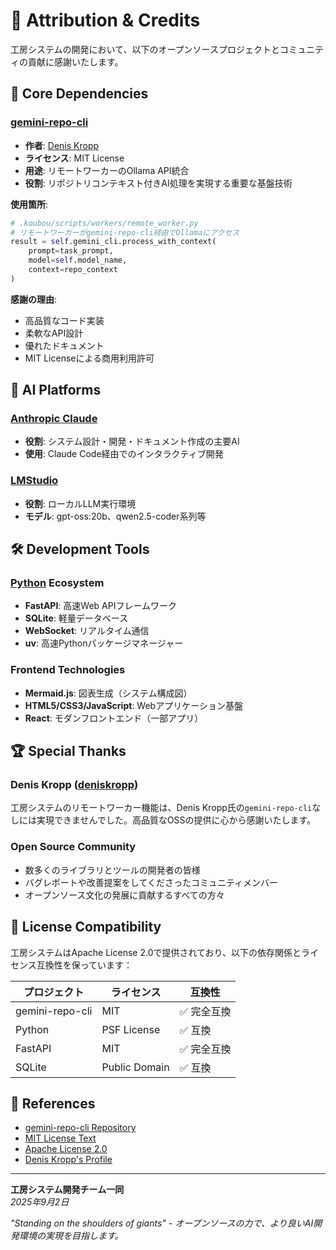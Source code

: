 # 🙏 Attribution & Credits

工房システムの開発において、以下のオープンソースプロジェクトとコミュニティの貢献に感謝いたします。

## 🔧 Core Dependencies

### [gemini-repo-cli](https://github.com/deniskropp/gemini-repo-cli)
- **作者**: [Denis Kropp](https://github.com/deniskropp)
- **ライセンス**: MIT License
- **用途**: リモートワーカーのOllama API統合
- **役割**: リポジトリコンテキスト付きAI処理を実現する重要な基盤技術

**使用箇所**:
```python
# .koubou/scripts/workers/remote_worker.py
# リモートワーカーがgemini-repo-cli経由でOllamaにアクセス
result = self.gemini_cli.process_with_context(
    prompt=task_prompt,
    model=self.model_name,
    context=repo_context
)
```

**感謝の理由**:
- 高品質なコード実装
- 柔軟なAPI設計
- 優れたドキュメント
- MIT Licenseによる商用利用許可

## 🤖 AI Platforms

### [Anthropic Claude](https://www.anthropic.com/)
- **役割**: システム設計・開発・ドキュメント作成の主要AI
- **使用**: Claude Code経由でのインタラクティブ開発

### [LMStudio](https://lmstudio.ai/)
- **役割**: ローカルLLM実行環境
- **モデル**: gpt-oss:20b、qwen2.5-coder系列等

## 🛠️ Development Tools

### [Python](https://python.org/) Ecosystem
- **FastAPI**: 高速Web APIフレームワーク
- **SQLite**: 軽量データベース
- **WebSocket**: リアルタイム通信
- **uv**: 高速Pythonパッケージマネージャー

### Frontend Technologies
- **Mermaid.js**: 図表生成（システム構成図）
- **HTML5/CSS3/JavaScript**: Webアプリケーション基盤
- **React**: モダンフロントエンド（一部アプリ）

## 🏆 Special Thanks

### Denis Kropp ([deniskropp](https://github.com/deniskropp))
工房システムのリモートワーカー機能は、Denis Kropp氏の`gemini-repo-cli`なしには実現できませんでした。高品質なOSSの提供に心から感謝いたします。

### Open Source Community
- 数多くのライブラリとツールの開発者の皆様
- バグレポートや改善提案をしてくださったコミュニティメンバー
- オープンソース文化の発展に貢献するすべての方々

## 📜 License Compatibility

工房システムはApache License 2.0で提供されており、以下の依存関係とライセンス互換性を保っています：

| プロジェクト | ライセンス | 互換性 |
|------------|-----------|--------|
| gemini-repo-cli | MIT | ✅ 完全互換 |
| Python | PSF License | ✅ 互換 |
| FastAPI | MIT | ✅ 完全互換 |
| SQLite | Public Domain | ✅ 互換 |

## 🔗 References

- [gemini-repo-cli Repository](https://github.com/deniskropp/gemini-repo-cli)
- [MIT License Text](https://opensource.org/licenses/MIT)
- [Apache License 2.0](https://www.apache.org/licenses/LICENSE-2.0)
- [Denis Kropp's Profile](https://github.com/deniskropp)

---

**工房システム開発チーム一同**  
*2025年9月2日*

*"Standing on the shoulders of giants" - オープンソースの力で、より良いAI開発環境の実現を目指します。*